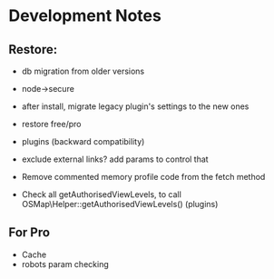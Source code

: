 # Development Notes

## Restore:

* db migration from older versions
* node->secure
* after install, migrate legacy plugin's settings to the new ones
* restore free/pro
* plugins (backward compatibility)
* exclude external links? add params to control that

* Remove commented memory profile code from the fetch method
* Check all getAuthorisedViewLevels, to call OSMap\Helper::getAuthorisedViewLevels() (plugins)


## For Pro

* Cache
* robots param checking

